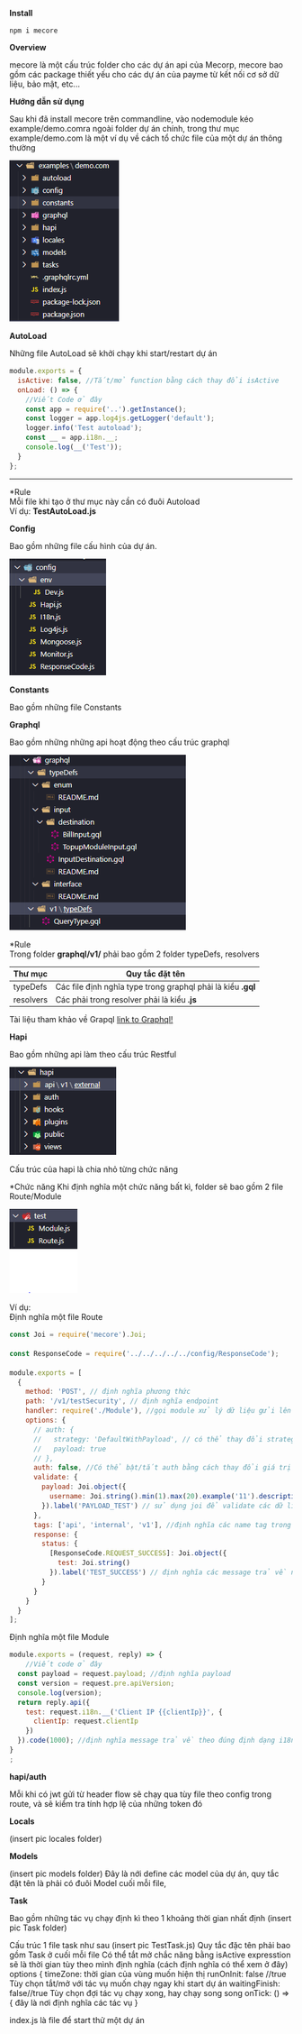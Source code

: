 **Install**
```shell
npm i mecore
```

**Overview**

mecore là một cấu trúc folder cho các dự án api của Mecorp, mecore bao gồm các package thiết yếu cho các dự án của payme từ kết nối cơ sở dữ liệu, bảo mật, etc...

**Hướng dẫn sử dụng**

Sau khi đã install mecore trên commandline, vào nodemodule kéo example/demo.comra ngoài folder dự án chính, trong thư mục example/demo.com là một ví dụ về cách tổ chức file của một dự án thông thường

![Mecore Folder](https://github.com/DinhMinhQuang/demo.com/blob/master/images/MecoreFolder.PNG)

**AutoLoad**

Những file AutoLoad sẽ khởi chạy khi start/restart dự án

```javascript
module.exports = {
  isActive: false, //Tắt/mở function bằng cách thay đổi isActive 
  onLoad: () => {
    //Viết Code ở đây
    const app = require('..').getInstance();
    const logger = app.log4js.getLogger('default');
    logger.info('Test autoload');
    const __ = app.i18n.__;
    console.log(__('Test'));
  }
}; 
```
------
*Rule <br/>
Mỗi file khi tạo ở thư mục này cần có đuôi Autoload <br/>
Ví dụ: **TestAutoLoad.js**

**Config**

Bao gồm những file cấu hình của dự án. <br/>

![Config Folder](https://github.com/DinhMinhQuang/demo.com/blob/master/images/ConfigFolder.PNG)

**Constants**

Bao gồm những file Constants 

**Graphql**

Bao gồm những những api hoạt động theo cấu trúc graphql <br/>

![Graphql Folder](https://github.com/DinhMinhQuang/demo.com/blob/master/images/GraphqlFolder.PNG)

*Rule <br/>
Trong folder **graphql/v1/** phải bao gồm 2 folder typeDefs, resolvers

Thư mục | Quy tắc đặt tên
------------ | -------------
typeDefs | Các file định nghĩa type trong graphql phải là kiểu **.gql**
resolvers | Các phải trong resolver phải là kiểu **.js**

Tài liệu tham khảo về Grapql [link to Graphql!](https://graphql.org/learn/)

**Hapi**

Bao gồm những api làm theo cấu trúc Restful

![Hapi Folder](https://github.com/DinhMinhQuang/demo.com/blob/master/images/HapiFolder.PNG)

Cấu trúc của hapi là chia nhỏ từng chức năng

*Chức năng
Khi định nghĩa một chức năng bất kì, folder sẽ bao gồm 2 file Route/Module <br/>

![Function Folder](https://github.com/DinhMinhQuang/demo.com/blob/master/images/FunctionFolder.PNG)

Ví dụ: <br/>
Định nghĩa một file Route

```javascript
const Joi = require('mecore').Joi;

const ResponseCode = require('../../../../../config/ResponseCode');

module.exports = [
  {
    method: 'POST', // định nghĩa phương thức
    path: '/v1/testSecurity', // định nghĩa endpoint
    handler: require('./Module'), //gọi module xử lý dữ liệu gửi lên api
    options: {
      // auth: {  
      //   strategy: 'DefaultWithPayload', // có thể thay đổi strategy để auth
      //   payload: true
      // },
      auth: false, //Có thể bật/tắt auth bằng cách thay đổi giá trị
      validate: {
        payload: Joi.object({
          username: Joi.string().min(1).max(20).example('11').description('test')
        }).label('PAYLOAD_TEST') // sử dụng joi để validate các dữ liệu gửi lên api có hợp lệ
      },
      tags: ['api', 'internal', 'v1'], //định nghĩa các name tag trong swagger
      response: { 
        status: {
          [ResponseCode.REQUEST_SUCCESS]: Joi.object({
            test: Joi.string()
          }).label('TEST_SUCCESS') // định nghĩa các message trả về người dùng
        }
      }
    }
  }
];
```

Định nghĩa một file Module

``` javascript
module.exports = (request, reply) => {
    //Viết code ở đây
  const payload = request.payload; //định nghĩa payload
  const version = request.pre.apiVersion; 
  console.log(version);
  return reply.api({
    test: request.i18n.__('Client IP {{clientIp}}', { 
      clientIp: request.clientIp
    })
  }).code(1000); //định nghĩa message trả về theo đúng định dạng i18n
}
;
```

**hapi/auth**

Mỗi khi có jwt gửi từ header flow sẽ chạy qua tùy file theo config trong route, và sẽ kiểm tra tính hợp lệ của những token đó

**Locals**

(insert pic locales folder)

**Models**

(insert pic models folder)
Đây là nới define các model của dự án, quy tắc đặt tên là phải có đuôi Model cuối mỗi file,

**Task**

Bao gồm những tác vụ chạy định kì theo 1 khoảng thời gian nhất định
(insert pic Task folder)

Cấu trúc 1 file task như sau
(insert pic TestTask.js)
Quy tắc đặc tên phải bao gồm Task ở cuối mỗi file
Có thể tắt mở chắc năng bằng isActive
expresstion sẽ là thời gian tùy theo mình định nghĩa (cách định nghĩa có thể xem ở đây)
options {
timeZone: thời gian của vùng muốn hiện thị
runOnInit: false //true Tùy chọn tắt/mở với tác vụ muốn chạy ngay khi start dự án
waitingFinish: false//true Tùy chọn đợi tác vụ chạy xong, hay chạy song song
onTick: () => {
đây là nơi định nghĩa các tác vụ
}

index.js là file để start thử một dự án
